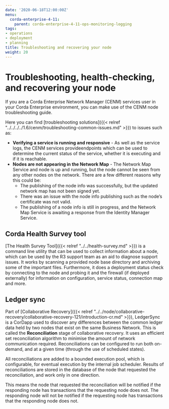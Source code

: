 ```yaml
---
date: '2020-06-18T12:00:00Z'
menu:
  corda-enterprise-4-11:
    parent: corda-enterprise-4-11-ops-monitoring-logging
tags:
- operations
- deployment
- planning
title: Troubleshooting and recovering your node
weight: 20
---
```

# Troubleshooting, health-checking, and recovering your node

If you are a Corda Enterprise Network Manager (CENM) services user in your Corda Enterprise environment, you can make use of the CENM node troubleshooting guide.

Here you can find [troubleshooting solutions]({{< relref "../../../../1.6/cenm/troubleshooting-common-issues.md" >}}) to issues such as:

* **Verifying a service is running and responsive** - As well as the service logs, the CENM services provideendpoints which can be used to determine the current status of the service, whether it is executing and if it is reachable.
* **Nodes are not appearing in the Network Map** - The Network Map Service and node is up and running, but the node cannot be seen from any other nodes on the network. There are a few different reasons why this could be:
    * The publishing of the node info was successfully, but the updated network map has not been signed yet.
    * There was an issue with the node info publishing such as the node’s certificate was not valid.
    * The publishing of a node info is still in progress, and the Network Map Service is awaiting a response from the
    Identity Manager Service.


## Corda Health Survey tool

[The Health Survey Tool]({{< relref "../../health-survey.md" >}}) is a command line utility that can be used to collect information about a node, which can be used by the R3 support team as an aid to diagnose support issues. It works by scanning a provided node base directory and archiving some of the important files. Furthermore, it does a deployment status check by connecting to the node and probing it and the firewall (if deployed externally) for information on configuration, service status, connection map and more.

## Ledger sync

Part of [Collaborative Recovery]({{< relref "../../node/collaborative-recovery/collaborative-recovery-121/introduction-cr.md" >}}), LedgerSync is a CorDapp used to discover any differences between the common ledger data held by two nodes that exist on the same Business Network. This is called the **Reconciliation** stage of collaborative recovery. It uses an efficient set reconciliation algorithm to minimise the amount of network communication required. Reconciliations can be configured to run both on-demand, and at a given time (through the use of scheduled states).

All reconciliations are added to a bounded execution pool, which is configurable, for eventual execution by the internal job scheduler. Results of reconciliations are stored in the database of the node that requested the reconciliation, and work only in one direction.

This means the node that requested the reconciliation will be notified if the responding node has transactions that the requesting node does not. The responding node will not be notified if the requesting node has transactions that the responding node does not.
